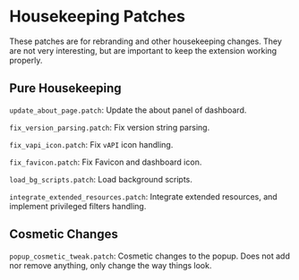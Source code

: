 # Housekeeping Patches

These patches are for rebranding and other housekeeping changes. They are not
very interesting, but are important to keep the extension working properly.

## Pure Housekeeping

`update_about_page.patch`: Update the about panel of dashboard.

`fix_version_parsing.patch`: Fix version string parsing.

`fix_vapi_icon.patch`: Fix `vAPI` icon handling.

`fix_favicon.patch`: Fix Favicon and dashboard icon.

`load_bg_scripts.patch`: Load background scripts.

`integrate_extended_resources.patch`: Integrate extended resources, and
implement privileged filters handling.

## Cosmetic Changes

`popup_cosmetic_tweak.patch`: Cosmetic changes to the popup. Does not add nor
remove anything, only change the way things look.
